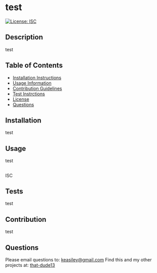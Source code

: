 
  # test
  [![License: ISC](https://img.shields.io/badge/License-ISC-blue.svg)](https://opensource.org/licenses/ISC)

  ## Description 
  test
  ## Table of Contents 
  - [Installation Instructions](#installation)
  - [Usage Information](#usage)
  - [Contribution Guidelines](#contributing)
  - [Test Instrctions](#tests)
  - [License](#license)
  - [Questions](#questions)
  
  ## Installation 
  test
  ## Usage 
  test
  ##
  ISC
  ## Tests 
  test
  ## Contribution 
  test
  ## Questions 
  Please email questions to: keasiley@gmail.com
  Find this and my other projects at: [that-dude13](https://www.github.com/that-dude13)